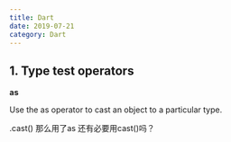 ```yaml
---
title: Dart
date: 2019-07-21
category: Dart
---
```

<!-- more -->

## 1. Type test operators

**as**

Use the as operator to cast an object to a particular type. 

.cast() 那么用了as 还有必要用cast()吗？
